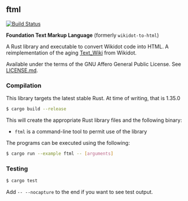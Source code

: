 ## ftml
[![Build Status](https://travis-ci.org/Nu-SCPTheme/ftml.svg?branch=master)](https://travis-ci.org/Nu-SCPTheme/ftml)

**Foundation Text Markup Language** (formerly `wikidot-to-html`)

A Rust library and executable to convert Wikidot code into HTML. A reimplementation of the aging [Text\_Wiki](https://github.com/gabrys/wikidot/tree/master/lib/Text_Wiki/Text) from Wikidot.

Available under the terms of the GNU Affero General Public License. See [LICENSE.md](LICENSE).

### Compilation
This library targets the latest stable Rust. At time of writing, that is 1.35.0

```sh
$ cargo build --release
```

This will create the appropriate Rust library files and the following binary:

* `ftml` is a command-line tool to permit use of the library

The programs can be executed using the following:

```sh
$ cargo run --example ftml -- [arguments]
```

### Testing
```sh
$ cargo test
```

Add `-- --nocapture` to the end if you want to see test output.
